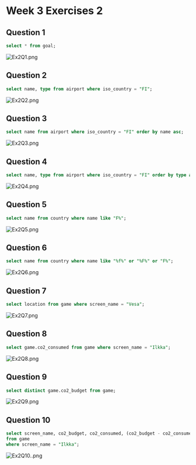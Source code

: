 # Week 3 Exercises 2

## Question 1
```sql
select * from goal;
```
![Ex2Q1.png](pictures/Ex2Q1.png)

## Question 2
```sql
select name, type from airport where iso_country = "FI";
```
![Ex2Q2.png](pictures/Ex2Q2.png)

## Question 3
```sql
select name from airport where iso_country = "FI" order by name asc;
```
![Ex2Q3.png](pictures/Ex2Q3.png)

## Question 4
```sql
select name, type from airport where iso_country = "FI" order by type asc, name asc;
```
![Ex2Q4.png](pictures/Ex2Q4.png)

## Question 5
```sql
select name from country where name like "F%";
```
![Ex2Q5.png](pictures/Ex2Q5.png)

## Question 6
```sql
select name from country where name like "%f%" or "%F%" or "F%";
```
![Ex2Q6.png](pictures/Ex2Q6.png)

## Question 7
```sql
select location from game where screen_name = "Vesa";
```
![Ex2Q7.png](pictures/Ex2Q7.png)

## Question 8 
```sql
select game.co2_consumed from game where screen_name = "Ilkka";
```
![Ex2Q8.png](pictures/Ex2Q8.png)

## Question 9 
```sql
select distinct game.co2_budget from game;
```
![Ex2Q9.png](pictures/Ex2Q9.png)

## Question 10
```sql
select screen_name, co2_budget, co2_consumed, (co2_budget - co2_consumed) as co2_left 
from game 
where screen_name = "Ilkka";
```
![Ex2Q10..png](pictures/Ex2Q10..png)